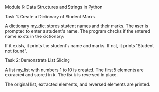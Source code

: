 Module 6: Data Structures and Strings in Python

Task 1: Create a Dictionary of Student Marks

A dictionary my_dict stores student names and their marks.
The user is prompted to enter a student's name.
The program checks if the entered name exists in the dictionary:

If it exists, it prints the student's name and marks.
If not, it prints "Student not found". 

Task 2: Demonstrate List Slicing 

A list my_list with numbers 1 to 10 is created.
The first 5 elements are extracted and stored in k.
The list k is reversed in place.

The original list, extracted elements, and reversed elements are printed.

